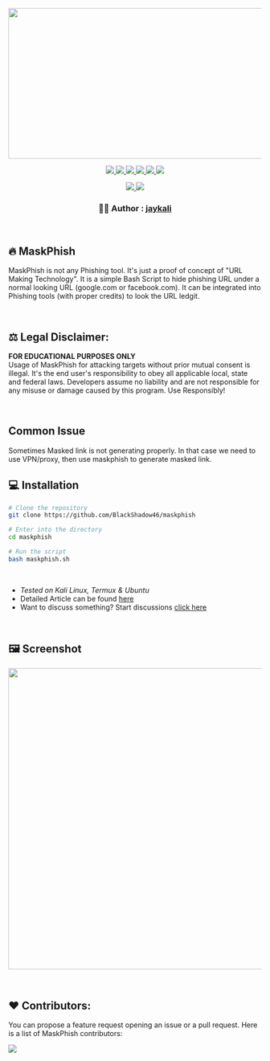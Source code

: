 <!-- Image -->
<p align="center">
	<img src="https://i.imgur.com/plp3lJu.jpg" width="650px" height="300px">
</p>

<!-- Tags - 1 -->
<p align = "center">
  <a href = "https://github.com/IoT-Buzz/IoT/issues">
    <img src = "https://img.shields.io/github/issues/BlackShadow46/maskphish.svg" />
  </a>
  <a href = "https://github.com/IoT-Buzz/IoT/issues?q=is%3Aissue+is%3Aclosed">
    <img src = "https://img.shields.io/github/issues-closed/BlackShadow46/maskphish.svg" />
  </a>
  <a href = "https://github.com/IoT-Buzz/IoT/pulls">
    <img src = "https://img.shields.io/github/issues-pr/BlackShadow46/maskphish.svg" />
  </a>
  <a href = "https://github.com/IoT-Buzz/IoT/pulls?q=is%3Apr+is%3Aclosed">
    <img src = "https://img.shields.io/github/issues-pr-closed/BlackShadow46/maskphish.svg" />
  </a>
  <a href = "">
    <img src = "https://img.shields.io/github/repo-size/BlackShadow46/maskphish?color=yellow" />
  </a>
  <a href = "">
    <img src = "https://img.shields.io/tokei/lines/github/BlackShadow46/maskphish?color=red&label=Lines%20of%20Code" />
  </a>
</p>

<!-- Tags - 2 -->
<p align = "center">
  <a href = "https://github.com/BlackShadow46/maskphish/releases/tag/2.0">
      <img src = "https://img.shields.io/badge/MaskPhish-2.0-green" />	  
  </a>
  <a href = "https://twitter.com/KaliLinux_in">
      <img src = "https://img.shields.io/twitter/url/https/twitter.com/cloudposse.svg?style=social&label=Follow%20%40KaliLinux_in" />
  </a>
</p>

<!-- Author -->
<p align = "center">
     <h3 align = "center"> 👨‍💻️ Author : <a href = "https://github.com/BlackShadow46"> jaykali </a> </h3>
</p>

<br />

## 🔥 MaskPhish
MaskPhish is not any Phishing tool. It's just a proof of concept of "URL Making Technology". It is a simple Bash Script to hide phishing URL under a normal looking URL (google.com or facebook.com). It can be integrated into Phishing tools (with proper credits) to look the URL ledgit.

<br />

## ⚖️ Legal Disclaimer:
**FOR EDUCATIONAL PURPOSES ONLY** <br />
Usage of MaskPhish for attacking targets without prior mutual consent is illegal. It's the end user's responsibility to obey all applicable local, state and federal laws. Developers assume no liability and are not responsible for any misuse or damage caused by this program. Use Responsibly!

<br />

## Common Issue
Sometimes Masked link is not generating properly. In that case we need to use VPN/proxy, then use maskphish to generate masked link.

## 💻 Installation 

```bash
# Clone the repository 
git clone https://github.com/BlackShadow46/maskphish

# Enter into the directory
cd maskphish

# Run the script
bash maskphish.sh
```

<br />

- *Tested on Kali Linux, Termux & Ubuntu* <br />
- Detailed Article can be found [here](https://www.kalilinux.in/2020/07/how-to-hide-phishing-link.html)
- Want to discuss something? Start discussions [click here](https://github.com/BlackShadow46/maskphish/discussions/new)

<br />

## 🖼️ Screenshot
<p align="">
	<img src="https://i.imgur.com/1JsWv4I.png" width="600px">
</p>

<br />

## ❤️ Contributors:
You can propose a feature request opening an issue or a pull request.
Here is a list of MaskPhish contributors:

<a href="https://github.com/jaykali/maskphish/graphs/contributors">
  <img src="https://contributors-img.web.app/image?repo=BlackShadow46/maskphish" />
</a>
